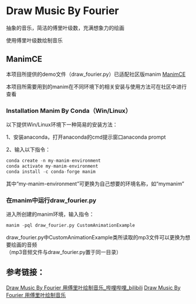 # Draw Music By Fourier

抽象的音乐，简洁的傅里叶级数，充满想象力的绘画  

使用傅里叶级数绘制音乐

## ManimCE
本项目所提供的demo文件（draw_fourier.py）已适配社区版manim [ManimCE](https://github.com/manimCommunity/manim)   

本项目所需要用到的manim在不同环境下的相关安装与使用方法可在社区中进行查看  


### Installation Manim By Conda（Win/Linux）
以下提供Win/Linux环境下一种简易的安装方法：  

1、安装anaconda，打开anaconda的cmd提示窗口anaconda prompt  

2、输入以下指令：
```python
conda create -n my-manim-environment
conda activate my-manim-environment
conda install -c conda-forge manim
```
其中“my-manim-environment”可更换为自己想要的环境名称，如“mymanim”
### 在manim中运行draw_fourier.py
进入所创建的manim环境，输入指令：
```python
manim -pql draw_fourier.py CustomAnimationExample
```
draw_fourier.py中CustomAnimationExample类所读取的mp3文件可以更换为想要绘画的音频  
（mp3音频文件与draw_fourier.py置于同一目录）

## 参考链接：
[Draw Music By Fourier 用傅里叶绘制音乐_哔哩哔哩_bilibili](https://www.bilibili.com/video/BV1q84y187EK/?vd_source=43a4b55496ceb031cd19527449c3aa23)
[Draw Music By Fourier 用傅里叶绘制音乐](https://www.bilibili.com/video/BV1HEkaYuEjt/?share_source=copy_web&vd_source=e96f094f5cbc4ce0b1074912888dc399)
